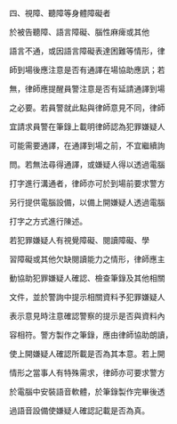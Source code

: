 
四、視障、聽障等身體障礙者

於被告聽障、語言障礙、腦性麻痺或其他

語言不通，或因語言障礙表達困難等情形，律

師到場後應注意是否有通譯在場協助應訊；若

無，律師應提醒員警注意是否有延請通譯到場

之必要。若員警就此點與律師意見不同，律師

宜請求員警在筆錄上載明律師認為犯罪嫌疑人

可能需要通譯，在通譯到場之前，不宜繼續詢

問。若無法尋得通譯，或嫌疑人得以透過電腦





打字進行溝通者，律師亦可於到場前要求警方

另行提供電腦設備，以備上開嫌疑人透過電腦

打字之方式進行陳述。

若犯罪嫌疑人有視覺障礙、閱讀障礙、學

習障礙或其他欠缺閱讀能力之情形，律師應主

動協助犯罪嫌疑人確認、檢查筆錄及其他相關

文件，並於警詢中提示相關資料予犯罪嫌疑人

表示意見時注意確認警察的提示是否與資料內

容相符。警方製作之筆錄，應由律師協助朗讀，

使上開嫌疑人確認所載是否為其本意。若上開

情形之當事人有特殊需求，律師亦可要求警方

於電腦中安裝語音軟體，於筆錄製作完畢後透

過語音設備使嫌疑人確認記載是否為真。
